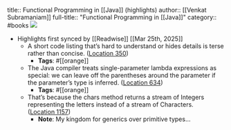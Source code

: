 title:: Functional Programming in [[Java]] (highlights)
author:: [[Venkat Subramaniam]]
full-title:: "Functional Programming in [[Java]]"
category:: #books
![](https://m.media-amazon.com/images/I/81WLkZl2X1L._SY160.jpg)

- Highlights first synced by [[Readwise]] [[Mar 25th, 2025]]
	- A short code listing that’s hard to understand or hides details is terse rather than concise. ([Location 350](https://readwise.io/to_kindle?action=open&asin=B00J8W0OTI&location=350))
		- **Tags**: #[[orange]]
	- The Java compiler treats single-parameter lambda expressions as special: we can leave off the parentheses around the parameter if the parameter’s type is inferred. ([Location 634](https://readwise.io/to_kindle?action=open&asin=B00J8W0OTI&location=634))
		- **Tags**: #[[orange]]
	- That’s because the chars method returns a stream of Integers representing the letters instead of a stream of Characters. ([Location 1157](https://readwise.io/to_kindle?action=open&asin=B00J8W0OTI&location=1157))
		- **Note**: My kingdom for generics over primitive types...